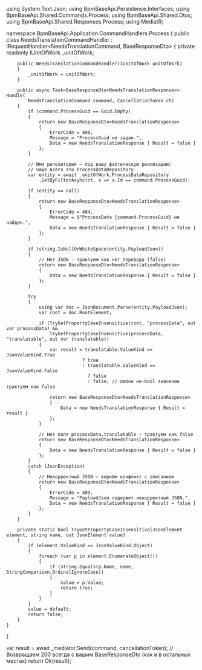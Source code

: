using System.Text.Json;
using BpmBaseApi.Persistence.Interfaces;
using BpmBaseApi.Shared.Commands.Process;
using BpmBaseApi.Shared.Dtos;
using BpmBaseApi.Shared.Responses.Process;
using MediatR;

namespace BpmBaseApi.Application.CommandHandlers.Process
{
    public class NeedsTranslationCommandHandler
        : IRequestHandler<NeedsTranslationCommand, BaseResponseDto<NeedsTranslationResponse>>
    {
        private readonly IUnitOfWork _unitOfWork;

        public NeedsTranslationCommandHandler(IUnitOfWork unitOfWork)
        {
            _unitOfWork = unitOfWork;
        }

        public async Task<BaseResponseDto<NeedsTranslationResponse>> Handle(
            NeedsTranslationCommand command, CancellationToken ct)
        {
            if (command.ProcessGuid == Guid.Empty)
            {
                return new BaseResponseDto<NeedsTranslationResponse>
                {
                    ErrorCode = 400,
                    Message = "ProcessGuid не задан.",
                    Data = new NeedsTranslationResponse { Result = false }
                };
            }

            // Имя репозитория — под вашу фактическую реализацию:
            // чаще всего это ProcessDataRepository
            var entity = await _unitOfWork.ProcessDataRepository
                .GetByFilterAsync(ct, x => x.Id == command.ProcessGuid);

            if (entity == null)
            {
                return new BaseResponseDto<NeedsTranslationResponse>
                {
                    ErrorCode = 404,
                    Message = $"ProcessData {command.ProcessGuid} не найден.",
                    Data = new NeedsTranslationResponse { Result = false }
                };
            }

            if (string.IsNullOrWhiteSpace(entity.PayloadJson))
            {
                // Нет JSON — трактуем как нет перевода (false)
                return new BaseResponseDto<NeedsTranslationResponse>
                {
                    Data = new NeedsTranslationResponse { Result = false }
                };
            }

            try
            {
                using var doc = JsonDocument.Parse(entity.PayloadJson);
                var root = doc.RootElement;

                if (TryGetPropertyCaseInsensitive(root, "processData", out var processData) &&
                    TryGetPropertyCaseInsensitive(processData, "translatable", out var translatable))
                {
                    var result = translatable.ValueKind == JsonValueKind.True
                                ? true
                                : translatable.ValueKind == JsonValueKind.False
                                  ? false
                                  : false; // любое не-bool значение трактуем как false

                    return new BaseResponseDto<NeedsTranslationResponse>
                    {
                        Data = new NeedsTranslationResponse { Result = result }
                    };
                }

                // Нет поля processData.translatable — трактуем как false
                return new BaseResponseDto<NeedsTranslationResponse>
                {
                    Data = new NeedsTranslationResponse { Result = false }
                };
            }
            catch (JsonException)
            {
                // Некорректный JSON — вернём конфликт с описанием
                return new BaseResponseDto<NeedsTranslationResponse>
                {
                    ErrorCode = 409,
                    Message = "PayloadJson содержит некорректный JSON.",
                    Data = new NeedsTranslationResponse { Result = false }
                };
            }
        }

        private static bool TryGetPropertyCaseInsensitive(JsonElement element, string name, out JsonElement value)
        {
            if (element.ValueKind == JsonValueKind.Object)
            {
                foreach (var p in element.EnumerateObject())
                {
                    if (string.Equals(p.Name, name, StringComparison.OrdinalIgnoreCase))
                    {
                        value = p.Value;
                        return true;
                    }
                }
            }
            value = default;
            return false;
        }
    }
}








var result = await _mediator.Send(command, cancellationToken);
    // Возвращаем 200 всегда с вашим BaseResponseDto (как и в остальных местах)
    return Ok(result);
